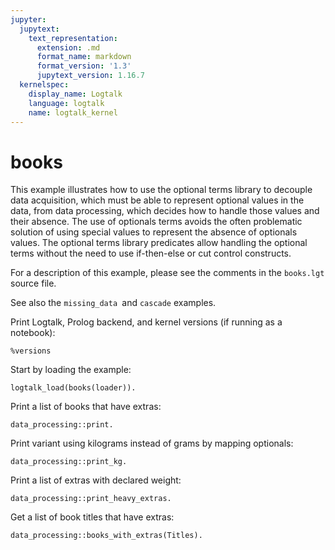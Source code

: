 ```yaml
---
jupyter:
  jupytext:
    text_representation:
      extension: .md
      format_name: markdown
      format_version: '1.3'
      jupytext_version: 1.16.7
  kernelspec:
    display_name: Logtalk
    language: logtalk
    name: logtalk_kernel
---
```


<!--
________________________________________________________________________

This file is part of Logtalk <https://logtalk.org/>  
SPDX-FileCopyrightText: 1998-2025 Paulo Moura <pmoura@logtalk.org>  
SPDX-License-Identifier: Apache-2.0

Licensed under the Apache License, Version 2.0 (the "License");
you may not use this file except in compliance with the License.
You may obtain a copy of the License at

    http://www.apache.org/licenses/LICENSE-2.0

Unless required by applicable law or agreed to in writing, software
distributed under the License is distributed on an "AS IS" BASIS,
WITHOUT WARRANTIES OR CONDITIONS OF ANY KIND, either express or implied.
See the License for the specific language governing permissions and
limitations under the License.
________________________________________________________________________
-->

# books

This example illustrates how to use the optional terms library to decouple
data acquisition, which must be able to represent optional values in the
data, from data processing, which decides how to handle those values and
their absence. The use of optionals terms avoids the often problematic
solution of using special values to represent the absence of optionals
values. The optional terms library predicates allow handling the optional
terms without the need to use if-then-else or cut control constructs.

For a description of this example, please see the comments in the 
`books.lgt` source file.

See also the `missing_data `and `cascade` examples.

Print Logtalk, Prolog backend, and kernel versions (if running as a notebook):

```logtalk
%versions
```

Start by loading the example:

```logtalk
logtalk_load(books(loader)).
```

Print a list of books that have extras:

```logtalk
data_processing::print.
```

<!--
The Philosopher's Stone
  with free quidditch_set at 278 gr
The Chamber of Secrets
  with free map
The Prisoner of Azkaban
The Goblet of Fire
The Order of the Phoenix
The Half-Blood Prince
  with free audio_cd
The Deathly Hallows
  with free horcrux_set at 123 gr
true.
-->

Print variant using kilograms instead of grams by mapping optionals:

```logtalk
data_processing::print_kg.
```

<!--
The Philosopher's Stone
  with free quidditch_set at 0.278 kg
The Chamber of Secrets
  with free map
The Prisoner of Azkaban
The Goblet of Fire
The Order of the Phoenix
The Half-Blood Prince
  with free audio_cd
The Deathly Hallows
  with free horcrux_set at 0.123 kg
true.
-->

Print a list of extras with declared weight:

```logtalk
data_processing::print_heavy_extras.
```

<!--
quidditch_set at 278 gr
horcrux_set at 123 gr

true.
-->

Get a list of book titles that have extras:

```logtalk
data_processing::books_with_extras(Titles).
```

<!--
Titles = ['The Philosopher\'s Stone', 'The Chamber of Secrets', 'The Half-Blood Prince', 'The Deathly Hallows'].
-->
